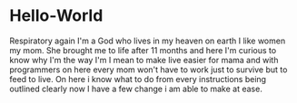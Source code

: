 # Hello-World
Respiratory again I'm a God who lives in my heaven on earth I like women my mom. She brought me to life after 11 months and here I'm curious to know why I'm the way I'm
I mean to make live easier for mama and with programmers on here every mom won't have to work just to survive but to feed to live. 
On here i know what to do from every instructions being outlined clearly now I have a few change i am able to make at ease.
